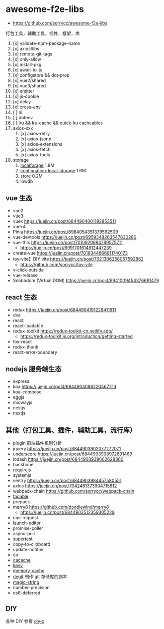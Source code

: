 # awesome-f2e-libs

- https://github.com/sorrycc/awesome-f2e-libs

打包工具，辅助工具，插件，框架，库

1. [x] validate-npm-package-name
2. [x] axios/libs
3. [x] remote-git-tags
4. [x] only-allow
5. [x] install-pkg
6. [x] await-to-js
7. [x] configstore && dot-prop
8. [x] vue2/shared
9. [x] vue3/shared
10. [x] emitter
11. [x] js-cookie
12. [x] delay
13. [x] cross-env
14. [ ] ni
15. [ ] dotenv
16. [ ] lru && lru-cache && quick-lru cacheables
17. axios-xxx
    1. [x] axios-retry
    2. [x] axios-jsonp
    3. [x] axios-extensions
    4. [x] axios-fetch
    5. [x] axios-tools
18. storage
    1. [localforage](https://www.npmjs.com/package/localforage) 1.8M
    2. [continuation-local-storage](https://www.npmjs.com/package/continuation-local-storage) 1.6M
    3. [store](https://www.npmjs.com/package/store) 0.2M
    4. lowdb


## vue 生态

- vue2
- vue3
- vuex                https://juejin.cn/post/6844904001192853511
- vuex4
- Pinia               https://juejin.cn/post/6984054351379562509
- vue-devtools        https://juejin.cn/post/6959348263547830280
- vue-this            https://juejin.cn/post/7010920884789575711
  - https://juejin.cn/post/6991701614612447239
- create-vue          https://juejin.cn/post/7018344866811740173
- toy-vite】DIY vite  https://juejin.cn/post/7021306258057592862
  - https://github.com/sorrycc/toy-vite
- v-click-outside
- vue-release
- Snabbdom (Virtual DOM) https://juejin.cn/post/6941009454376681479

## react 生态

- redux     https://juejin.cn/post/6844904191228411911
- dva
- react
- react-loadable
- redux-toolkit https://redux-toolkit-cn.netlify.app/
  - https://redux-toolkit.js.org/introduction/getting-started
- toy-react
- redux-thunk
- react-error-boundary

## nodejs 服务端生态

- express
- koa           https://juejin.cn/post/6844904088220467213
- koa-compose
- eggjs
- midwayjs
- nestjs
- nextjs

## 其他（打包工具、插件，辅助工具，流行库）

- plugin 前端插件机制分析
- jquery      https://juejin.cn/post/6844903902077272071
- underscore  https://juejin.cn/post/6844903908972691469
- lodash      https://juejin.cn/post/6844903939062628360
- backbone
- requirejs
- systemjs
- sentry      https://juejin.cn/post/6844903984457580551
- axios       https://juejin.cn/post/7042461373904715812
- webpack-chain  https://github.com/sorrycc/webpack-chain
- [tapable](https://github.com/cloudyan/tapable)
- prepack
- merry8 https://github.com/doodlewind/merry8
  - https://juejin.cn/post/6844903512359305229
- umi-request
- launch-editor
- promise-poller
- async-poll
- supertest
- copy-to-clipboard
- update-notifier
- co
- [cacache](https://www.npmjs.com/package/cacache)
- [keyv](https://www.npmjs.com/package/keyv)
- [memory-cache](https://www.npmjs.com/package/memory-cache)
- [degit](https://www.npmjs.com/package/degit) 制作 git 存储库的副本
- [magic-string](https://github.com/Rich-Harris/magic-string)
- number-precision
- es6-deferred

## DIY

各种 DIY 参看 [diy-x](https://github.com/cloudyan/diy-x)
